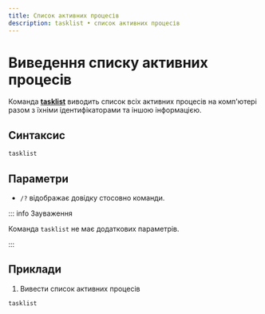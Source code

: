 ```yaml
---
title: Список активних процесів
description: tasklist • список активних процесів
---
```


# Виведення списку активних процесів

Команда **[tasklist](https://docs.microsoft.com/en-us/windows-server/administration/windows-commands/tasklist 'Microsoft Dosc')** виводить список всіх активних процесів на комп'ютері разом з їхніми ідентифікаторами та іншою інформацією.

## Синтаксис

```cmd
tasklist
```

## Параметри

- `/?` відображає довідку стосовно команди.

::: info Зауваження

Команда `tasklist` не має додаткових параметрів.

:::

## Приклади

1. Вивести список активних процесів

```cmd
tasklist
```
